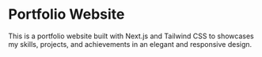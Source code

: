 # Portfolio Website

This is a portfolio website built with Next.js and Tailwind CSS to showcases my skills, projects, and achievements in an elegant and responsive design.

